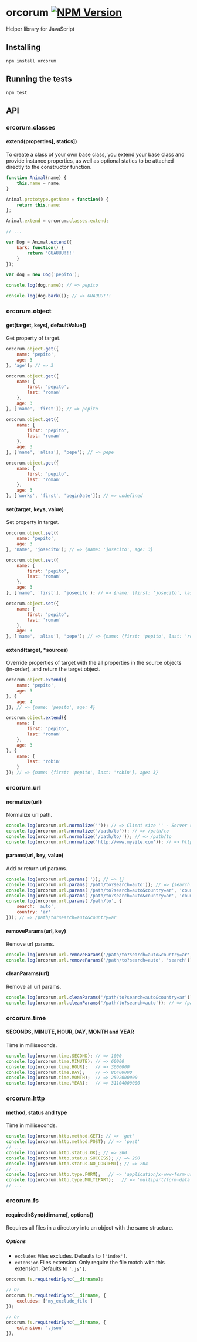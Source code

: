 orcorum [![NPM Version](https://img.shields.io/npm/v/orcorum.svg?style=flat)](https://www.npmjs.com/package/orcorum)
=======

Helper library for JavaScript


Installing
----------

```
npm install orcorum
```


Running the tests
-----------------

```
npm test
```


API
---

### orcorum.classes

#### extend(properties[, statics])

To create a class of your own base class, you extend your base class and provide instance properties, as well as optional statics to be attached directly to the constructor function.

```javascript
function Animal(name) {
    this.name = name;
}

Animal.prototype.getName = function() {
    return this.name;
};

Animal.extend = orcorum.classes.extend;

// ...

var Dog = Animal.extend({
    bark: function() {
        return 'GUAUUU!!!'
    }
});

var dog = new Dog('pepito');

console.log(dog.name); // => pepito

console.log(dog.bark()); // => GUAUUU!!!
```

### orcorum.object

#### get(target, keys[, defaultValue])

Get property of target.

```javascript
orcorum.object.get({
    name: 'pepito',
    age: 3
}, 'age'); // => 3

orcorum.object.get({
    name: {
        first: 'pepito',
        last: 'roman'
    },
    age: 3
}, ['name', 'first']); // => pepito

orcorum.object.get({
    name: {
        first: 'pepito',
        last: 'roman'
    },
    age: 3
}, ['name', 'alias'], 'pepe'); // => pepe

orcorum.object.get({
    name: {
        first: 'pepito',
        last: 'roman'
    },
    age: 3
}, ['works', 'first', 'beginDate']); // => undefined
```

#### set(target, keys, value)

Set property in target.

```javascript
orcorum.object.set({
    name: 'pepito',
    age: 3
}, 'name', 'josecito'); // => {name: 'josecito', age: 3}

orcorum.object.set({
    name: {
        first: 'pepito',
        last: 'roman'
    },
    age: 3
}, ['name', 'first'], 'josecito'); // => {name: {first: 'josecito', last: 'roman'}, age: 3}

orcorum.object.set({
    name: {
        first: 'pepito',
        last: 'roman'
    },
    age: 3
}, ['name', 'alias'], 'pepe'); // => {name: {first: 'pepito', last: 'roman', alias: 'pepe'}, age: 3}
```

#### extend(target, *sources)

Override properties of target with the all properties in the source objects (in-order), and return the target object.

```javascript
orcorum.object.extend({
    name: 'pepito',
    age: 3
}, {
    age: 4
}); // => {name: 'pepito', age: 4}

orcorum.object.extend({
    name: {
        first: 'pepito',
        last: 'roman'
    },
    age: 3
}, {
    name: {
        last: 'robin'
    }
}); // => {name: {first: 'pepito', last: 'robin'}, age: 3}
```

### orcorum.url

#### normalize(url)

Normalize url path.

```javascript
console.log(orcorum.url.normalize('')); // => Client size '' - Server side '/'
console.log(orcorum.url.normalize('/path/to')); // => /path/to
console.log(orcorum.url.normalize('/path/to/')); // => /path/to
console.log(orcorum.url.normalize('http://www.mysite.com')); // => http://www.mysite.com
```

#### params(url, key, value)

Add or return url params.

```javascript
console.log(orcorum.url.params('')); // => {}
console.log(orcorum.url.params('/path/to?search=auto')); // => {search: 'auto'}
console.log(orcorum.url.params('/path/to?search=auto&country=ar', 'country')); // => ar
console.log(orcorum.url.params('/path/to?search=auto&country=ar', 'country', 'en')); // => /path/to?search=auto&country=en
console.log(orcorum.url.params('/path/to', {
    search: 'auto',
    country: 'ar'
})); // => /path/to?search=auto&country=ar
```

#### removeParams(url, key)

Remove url params.

```javascript
console.log(orcorum.url.removeParams('/path/to?search=auto&country=ar', 'country')); // => /path/to?search=auto
console.log(orcorum.url.removeParams('/path/to?search=auto', 'search')); // => /path/to
```

#### cleanParams(url)

Remove all url params.

```javascript
console.log(orcorum.url.cleanParams('/path/to?search=auto&country=ar')); // => /path/to
console.log(orcorum.url.cleanParams('/path/to?search=auto')); // => /path/to
```

### orcorum.time

#### SECONDS, MINUTE, HOUR, DAY, MONTH and YEAR

Time in milliseconds.

```javascript
console.log(orcorum.time.SECOND); // => 1000
console.log(orcorum.time.MINUTE); // => 60000
console.log(orcorum.time.HOUR);   // => 3600000
console.log(orcorum.time.DAY);    // => 86400000
console.log(orcorum.time.MONTH);  // => 2592000000
console.log(orcorum.time.YEAR);   // => 31104000000
```

### orcorum.http

#### method, status and type

Time in milliseconds.

```javascript
console.log(orcorum.http.method.GET); // => 'get'
console.log(orcorum.http.method.POST); // => 'post'
// ...
console.log(orcorum.http.status.OK); // => 200
console.log(orcorum.http.status.SUCCESS); // => 200
console.log(orcorum.http.status.NO_CONTENT); // => 204
// ...
console.log(orcorum.http.type.FORM);   // => 'application/x-www-form-urlencoded'
console.log(orcorum.http.type.MULTIPART);   // => 'multipart/form-data'
// ...
```

### orcorum.fs

#### requiredirSync(dirname[, options])

Requires all files in a directory into an object with the same structure.

##### Options

* `excludes` Files excludes. Defaults to `['index']`.
* `extension` Files extension. Only require the file match with this extension. Defaults to `'.js']`.

```javascript
orcorum.fs.requiredirSync(__dirname);

// Or 
orcorum.fs.requiredirSync(__dirname, {
    excludes: ['my_exclude_file']
});

// Or 
orcorum.fs.requiredirSync(__dirname, {
    extension: '.json'
});
```
